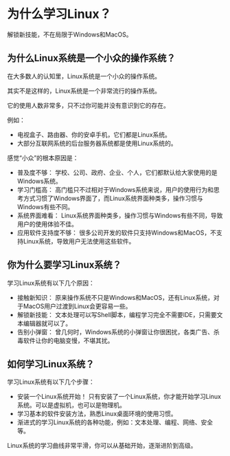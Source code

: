 # 为什么学习Linux？
解锁新技能，不在局限于Windows和MacOS。


## 为什么Linux系统是一个小众的操作系统？
在大多数人的认知里，Linux系统是一个小众的操作系统。

其实不是这样的，Linux系统是一个非常流行的操作系统。

它的使用人数非常多，只不过你可能并没有意识到它的存在。

例如：
- 电视盒子、路由器、你的安卓手机，它们都是Linux系统。
- 大部分互联网系统的后台服务器系统都是使用Linux系统的。


感觉“小众”的根本原因是：
- 普及度不够： 学校、公司、政府、企业、个人，它们都默认给大家使用的是Windows系统。
- 学习门槛高： 高门槛只不过相对于Windows系统来说，用户的使用行为和思考方式习惯了Windows界面了，而Linux系统界面种类多，操作习惯与Windows有些不同。
- 系统界面难看： Linux系统界面种类多，操作习惯与Windows有些不同，导致用户的使用体验不佳。
- 应用软件支持度不够： 很多公司开发的软件只支持Windows和MacOS，不支持Linux系统，导致用户无法使用这些软件。

## 你为什么要学习Linux系统？

学习Linux系统有以下几个原因：
- 接触新知识： 原来操作系统不只是Windows和MacOS，还有Linux系统，对于MacOS用户过渡到Linux会更容易一些。
- 解锁新技能： 文本处理可以写Shell脚本，编程学习完全不需要IDE，只需要文本编辑器就可以了。
- 告别小弹窗： 曾几何时，Windows系统的小弹窗让你很困扰，各类广告、杀毒软件让你的电脑变慢，不堪其扰。

## 如何学习Linux系统？

学习Linux系统有以下几个步骤：
- 安装一个Linux系统开始！ 只有安装了一个Linux系统，你才能开始学习Linux系统。可以是虚拟机，也可以是物理机。
- 学习基本的软件安装方法，熟悉Linux桌面环境的使用习惯。
- 渐进式的学习Linux系统的各种功能，例如：文本处理、编程、网络、安全等。

Linux系统的学习曲线非常平滑，你可以从基础开始，逐渐进阶到高级。

